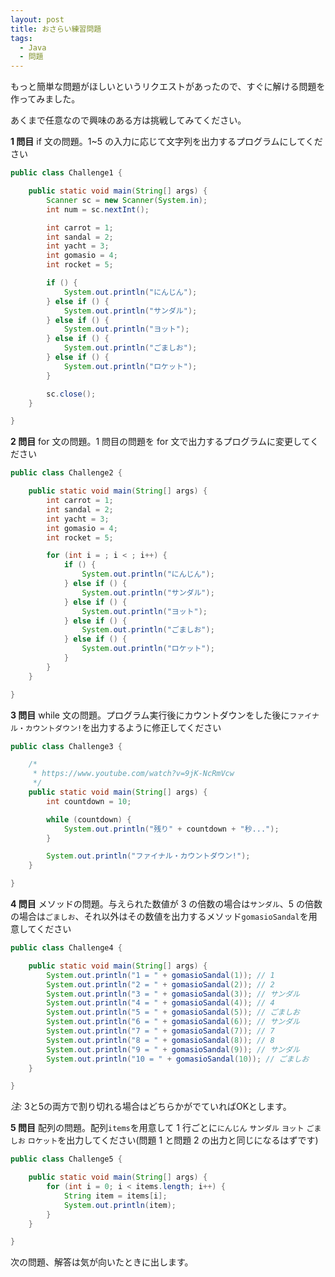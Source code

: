 ```yaml
---
layout: post
title: おさらい練習問題
tags:
  - Java
  - 問題
---
```


もっと簡単な問題がほしいというリクエストがあったので、すぐに解ける問題を作ってみました。

あくまで任意なので興味のある方は挑戦してみてください。

**1 問目** if 文の問題。1~5 の入力に応じて文字列を出力するプログラムにしてください

```java
public class Challenge1 {

	public static void main(String[] args) {
		Scanner sc = new Scanner(System.in);
		int num = sc.nextInt();

		int carrot = 1;
		int sandal = 2;
		int yacht = 3;
		int gomasio = 4;
		int rocket = 5;

		if () {
			System.out.println("にんじん");
		} else if () {
			System.out.println("サンダル");
		} else if () {
			System.out.println("ヨット");
		} else if () {
			System.out.println("ごましお");
		} else if () {
			System.out.println("ロケット");
		}

		sc.close();
	}

}
```

**2 問目** for 文の問題。1 問目の問題を for 文で出力するプログラムに変更してください

```java
public class Challenge2 {

	public static void main(String[] args) {
		int carrot = 1;
		int sandal = 2;
		int yacht = 3;
		int gomasio = 4;
		int rocket = 5;

		for (int i = ; i < ; i++) {
			if () {
				System.out.println("にんじん");
			} else if () {
				System.out.println("サンダル");
			} else if () {
				System.out.println("ヨット");
			} else if () {
				System.out.println("ごましお");
			} else if () {
				System.out.println("ロケット");
			}
		}
	}

}
```

**3 問目** while 文の問題。プログラム実行後にカウントダウンをした後に`ファイナル・カウントダウン!`を出力するように修正してください

```java
public class Challenge3 {

	/*
	 * https://www.youtube.com/watch?v=9jK-NcRmVcw
	 */
	public static void main(String[] args) {
		int countdown = 10;

		while (countdown) {
			System.out.println("残り" + countdown + "秒...");
		}

		System.out.println("ファイナル・カウントダウン!");
	}

}
```

**4 問目** メソッドの問題。与えられた数値が 3 の倍数の場合は`サンダル`、5 の倍数の場合は`ごましお`、それ以外はその数値を出力するメソッド`gomasioSandal`を用意してください

```java
public class Challenge4 {

	public static void main(String[] args) {
		System.out.println("1 = " + gomasioSandal(1)); // 1
		System.out.println("2 = " + gomasioSandal(2)); // 2
		System.out.println("3 = " + gomasioSandal(3)); // サンダル
		System.out.println("4 = " + gomasioSandal(4)); // 4
		System.out.println("5 = " + gomasioSandal(5)); // ごましお
		System.out.println("6 = " + gomasioSandal(6)); // サンダル
		System.out.println("7 = " + gomasioSandal(7)); // 7
		System.out.println("8 = " + gomasioSandal(8)); // 8
		System.out.println("9 = " + gomasioSandal(9)); // サンダル
		System.out.println("10 = " + gomasioSandal(10)); // ごましお
	}

}
```

*注:* 3と5の両方で割り切れる場合はどちらかがでていればOKとします。

**5 問目** 配列の問題。配列`items`を用意して 1 行ごとに`にんじん` `サンダル` `ヨット` `ごましお` `ロケット`を出力してください(問題 1 と問題 2 の出力と同じになるはずです)

```java
public class Challenge5 {

	public static void main(String[] args) {
		for (int i = 0; i < items.length; i++) {
			String item = items[i];
			System.out.println(item);
		}
	}

}
```

次の問題、解答は気が向いたときに出します。
